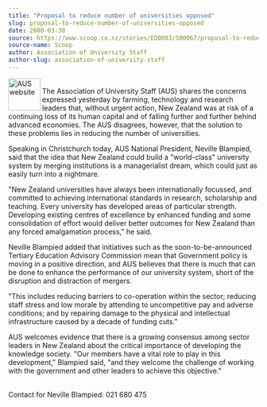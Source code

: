 ```yaml
---
title: "Proposal to reduce number of universities opposed"
slug: proposal-to-reduce-number-of-universities-opposed
date: 2000-03-30
source: https://www.scoop.co.nz/stories/ED0003/S00067/proposal-to-reduce-number-of-universities-opposed.htm
source-name: Scoop
author: Association of University Staff
author-slug: association-of-university-staff
---
```


<p><img align="left" width="65" height="65" src="http://www.aus.ac.nz/graphics/auslogo.gif" alt="AUS website" border="0"><br>The Association of
University Staff (AUS) shares the concerns expressed
yesterday by farming, technology and research leaders that,
without urgent action, New Zealand was at risk of a
continuing loss of its human capital and of falling further
and further behind advanced economies. The AUS disagrees,
however, that the solution to these problems lies in
reducing the number of universities.</p>

<p>Speaking in
Christchurch today, AUS National President, Neville
Blampied, said that the idea that New Zealand could build a
"world-class" university system by merging institutions is a
managerialist dream, which could just as easily turn into a
nightmare.<p>

<p>"New Zealand universities have always been
internationally focussed, and committed to achieving
international standards in research, scholarship and
teaching. Every university has developed areas of particular
strength. Developing existing centres of excellence by
enhanced funding and some consolidation of effort would
deliver better outcomes for New Zealand than any forced
amalgamation process," he said.</p>

<p>Neville Blampied added
that initiatives such as the soon-to-be-announced Tertiary
Education Advisory Commission mean that Government policy is
moving in a positive direction, and AUS believes that there
is much that can be done to enhance the performance of our
university system, short of the disruption and distraction
of mergers.<p>
<p>"This includes reducing barriers to
co-operation within the sector; reducing staff stress and
low morale by attending to uncompetitive pay and adverse
conditions; and by repairing damage to the physical and
intellectual infrastructure caused by a decade of funding
cuts."</p>

<p>AUS welcomes evidence that there is a growing
consensus among sector leaders in New Zealand about the
critical importance of developing the knowledge society.
"Our members have a vital role to play in this development,"
Blampied said, "and they welcome the challenge of working
with the government and other leaders to achieve this
objective."</p>

<p><br>Contact for Neville Blampied:	021 680
475</p>  